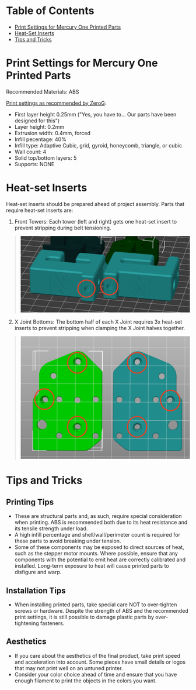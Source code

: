 # Table of Contents

- <a href="#print-settings">Print Settings for Mercury One Printed Parts</a>
- <a href="#heatsets"> Heat-Set Inserts</a>
- <a href="#tips">Tips and Tricks</a>

<a name="print-settings"></a>
# Print Settings for Mercury One Printed Parts

Recommended Materials: ABS

[Print settings as recommended by ZeroG](https://docs.zerog.one/standard/print/settings):

- First layer height 0.25mm ("Yes, you have to… Our parts have been designed for this")
- Layer height: 0.2mm
- Extrusion width: 0.4mm, forced
- Infill pecentage: 40%
- Infill type: Adaptive Cubic, grid, gyroid, honeycomb, triangle, or cubic
- Wall count: 4
- Solid top/bottom layers: 5
- Supports: NONE

<a name="heatsets"></a>
# Heat-set Inserts

Heat-set inserts should be prepared ahead of project assembly. Parts that require heat-set inserts are:

1. Front Towers: Each tower (left and right) gets one heat-set insert to prevent stripping during belt tensioning.

> ![m1_tensioner_heatsets.png](m1_tensioner_heatsets.png)

2. X Joint Bottoms: The bottom half of each X Joint requires 3x heat-set inserts to prevent stripping when clamping the X Joint halves together.

> ![m1_xjoints_heatsets.png](m1_xjoints_heatsets.png)

<a name="tips"></a>
# Tips and Tricks

## Printing Tips

- These are structural parts and, as such, require special consideration when printing. ABS is recommended both due to its heat resistance and its tensile strength under load.
- A high infill percentage and shell/wall/perimeter count is required for these parts to avoid breaking under tension.
- Some of these components may be exposed to direct sources of heat, such as the stepper motor mounts. Where possible, ensure that any components with the potential to emit heat are correctly calibrated and installed. Long-term exposure to heat will cause printed parts to disfigure and warp.

## Installation Tips

- When installing printed parts, take special care NOT to over-tighten screws or hardware. Despite the strength of ABS and the recommended print settings, it is still possible to damage plastic parts by over-tightening fasteners.

## Aesthetics

- If you care about the aesthetics of the final product, take print speed and acceleration into account. Some pieces have small details or logos that may not print well on an untuned printer.
- Consider your color choice ahead of time and ensure that you have enough filament to print the objects in the colors you want.
